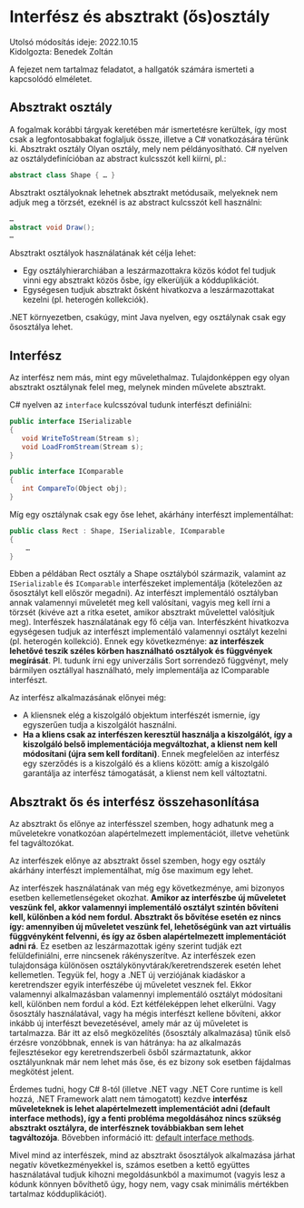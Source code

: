 # Interfész és absztrakt (ős)osztály

Utolsó módosítás ideje: 2022.10.15  
Kidolgozta: Benedek Zoltán

A fejezet nem tartalmaz feladatot, a hallgatók számára ismerteti a kapcsolódó elméletet.

## Absztrakt osztály

A fogalmak korábbi tárgyak keretében már ismertetésre kerültek, így most csak a legfontosabbakat foglaljuk össze, illetve a C# vonatkozására térünk ki.
Absztrakt osztály
Olyan osztály, mely nem példányosítható. C# nyelven az osztálydefinícióban az abstract kulcsszót kell kiírni, pl.:

```csharp
abstract class Shape { … }
```

Absztrakt osztályoknak lehetnek absztrakt metódusaik, melyeknek nem adjuk meg a törzsét, ezeknél is az abstract kulcsszót kell használni:

```csharp
…
abstract void Draw();
…
```

Absztrakt osztályok használatának két célja lehet:

- Egy osztályhierarchiában a leszármazottakra közös kódot fel tudjuk vinni egy absztrakt közös ősbe, így elkerüljük a kódduplikációt.
- Egységesen tudjuk absztrakt ősként hivatkozva a leszármazottakat kezelni (pl. heterogén kollekciók).

.NET környezetben, csakúgy, mint Java nyelven, egy osztálynak csak egy ősosztálya lehet.

## Interfész

Az interfész nem más, mint egy művelethalmaz. Tulajdonképpen egy olyan absztrakt osztálynak felel meg, melynek minden művelete absztrakt.

C# nyelven az `interface` kulcsszóval tudunk interfészt definiálni:

```csharp
public interface ISerializable 
{
   void WriteToStream(Stream s);
   void LoadFromStream(Stream s);
}

public interface IComparable 
{
   int CompareTo(Object obj);
}
```

Míg egy osztálynak csak egy őse lehet, akárhány interfészt implementálhat:

```csharp
public class Rect : Shape, ISerializable, IComparable
{
    …
}
```

Ebben a példában Rect osztály a Shape osztályból származik, valamint az `ISerializable` és `IComparable` interfészeket implementálja (kötelezően az ősosztályt kell először megadni). Az interfészt implementáló osztályban annak valamennyi műveletét meg kell valósítani, vagyis meg kell írni a törzsét (kivéve azt a ritka esetet, amikor absztrakt művelettel valósítjuk meg).
Interfészek használatának egy fő célja van. Interfészként hivatkozva egységesen tudjuk az interfészt implementáló valamennyi osztályt kezelni (pl. heterogén kollekció). Ennek egy következménye: **az interfészek lehetővé teszik széles körben használható osztályok és függvények megírását**. Pl. tudunk írni egy univerzális Sort sorrendező függvényt, mely bármilyen osztállyal használható, mely implementálja az IComparable interfészt.

Az interfész alkalmazásának előnyei még:

- A kliensnek elég a kiszolgáló objektum interfészét ismernie, így egyszerűen tudja a kiszolgálót használni.
- **Ha a kliens csak az interfészen keresztül használja a kiszolgálót, így a kiszolgáló belső implementációja megváltozhat, a klienst nem kell módosítani (újra sem kell fordítani)**. Ennek megfelelően az interfész egy szerződés is a kiszolgáló és a kliens között: amíg a kiszolgáló garantálja az interfész támogatását, a klienst nem kell változtatni.

## Absztrakt ős és interfész összehasonlítása

Az absztrakt ős előnye az interfésszel szemben, hogy adhatunk meg a műveletekre vonatkozóan alapértelmezett implementációt, illetve vehetünk fel tagváltozókat.

Az interfészek előnye az absztrakt őssel szemben, hogy egy osztály akárhány interfészt implementálhat, míg őse maximum egy lehet.

Az interfészek használatának van még egy következménye, ami bizonyos esetben kellemetlenségeket okozhat. **Amikor az interfészbe új műveletet veszünk fel, akkor valamennyi implementáló osztályt szintén bővíteni kell, különben a kód nem fordul. Absztrakt ős bővítése esetén ez nincs így: amennyiben új műveletet veszünk fel, lehetőségünk van azt virtuális függvényként felvenni, és így az ősben alapértelmezett implementációt adni rá**. Ez esetben az leszármazottak igény szerint tudják ezt felüldefiniálni, erre nincsenek rákényszerítve. Az interfészek ezen tulajdonsága különösen osztálykönyvtárak/keretrendszerek esetén lehet kellemetlen. Tegyük fel, hogy a .NET új verziójának kiadáskor a keretrendszer egyik interfészébe új műveletet vesznek fel. Ekkor valamennyi alkalmazásban valamennyi implementáló osztályt módosítani kell, különben nem fordul a kód. Ezt kétféleképpen lehet elkerülni. Vagy ősosztály használatával, vagy ha mégis interfészt kellene bővíteni, akkor inkább új interfészt bevezetésével, amely már az új műveletet is tartalmazza. Bár itt az első megközelítés (ősosztály alkalmazása) tűnik első érzésre vonzóbbnak, ennek is van hátránya: ha az alkalmazás fejlesztésekor egy keretrendszerbeli ősből származtatunk, akkor osztályunknak már nem lehet más őse, és ez bizony sok esetben fájdalmas megkötést jelent.

Érdemes tudni, hogy C# 8-tól (illetve .NET vagy .NET Core runtime is kell hozzá, .NET Framework alatt nem támogatott) kezdve **interfész műveleteknek is lehet alapértelmezett implementációt adni (default interface methods), így a fenti probléma megoldásához nincs szükség absztrakt osztályra, de interfésznek továbbiakban sem lehet tagváltozója**. Bővebben információ itt:  [default interface methods](https://docs.microsoft.com/en-us/dotnet/csharp/language-reference/proposals/csharp-8.0/default-interface-methods).

Mivel mind az interfészek, mind az absztrakt ősosztályok alkalmazása járhat negatív következményekkel is, számos esetben a kettő együttes használatával tudjuk kihozni megoldásunkból a maximumot (vagyis lesz a kódunk könnyen bővíthető úgy, hogy nem, vagy csak minimális mértékben tartalmaz kódduplikációt).
